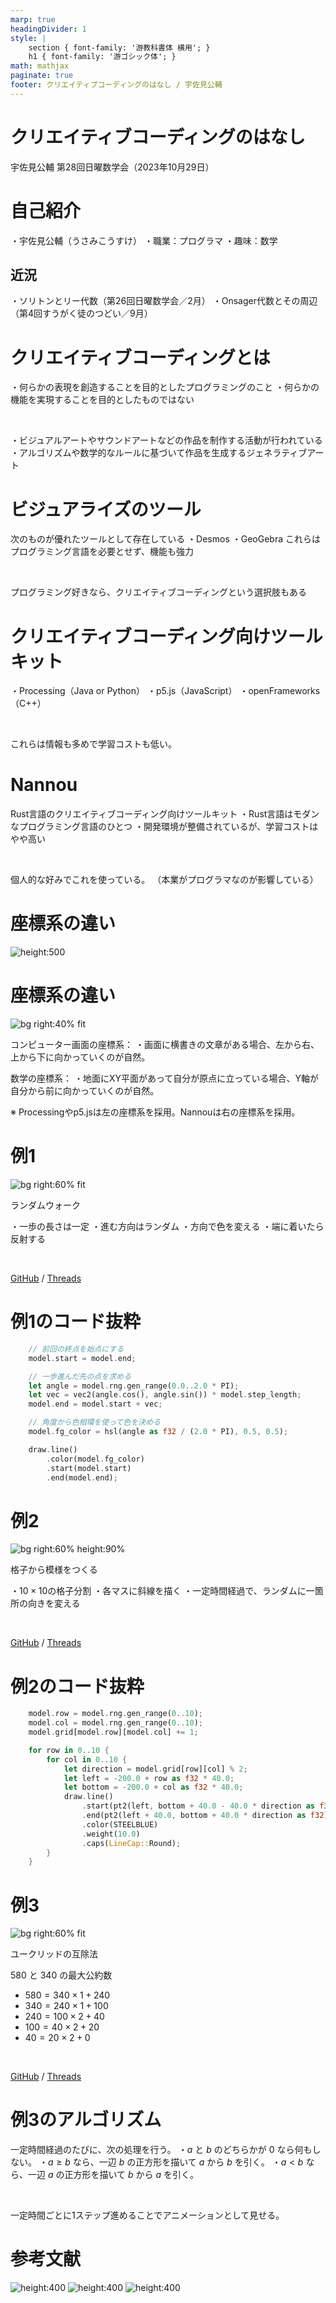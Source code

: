 ```yaml
---
marp: true
headingDivider: 1
style: |
    section { font-family: '游教科書体 横用'; }
    h1 { font-family: '游ゴシック体'; }
math: mathjax
paginate: true
footer: クリエイティブコーディングのはなし / 宇佐見公輔
---
```


# クリエイティブコーディングのはなし
<!-- _paginate: false -->
<!-- _footer: "" -->

宇佐見公輔
第28回日曜数学会（2023年10月29日）

# 自己紹介

・宇佐見公輔（うさみこうすけ）
・職業：プログラマ
・趣味：数学

## 近況
・ソリトンとリー代数（第26回日曜数学会／2月）
・Onsager代数とその周辺（第4回すうがく徒のつどい／9月）

# クリエイティブコーディングとは

・何らかの表現を創造することを目的としたプログラミングのこと
・何らかの機能を実現することを目的としたものではない

<br>

・ビジュアルアートやサウンドアートなどの作品を制作する活動が行われている
・アルゴリズムや数学的なルールに基づいて作品を生成するジェネラティブアート

# ビジュアライズのツール

次のものが優れたツールとして存在している
・Desmos
・GeoGebra
これらはプログラミング言語を必要とせず、機能も強力

<br>

プログラミング好きなら、クリエイティブコーディングという選択肢もある

# クリエイティブコーディング向けツールキット

・Processing（Java or Python）
・p5.js（JavaScript）
・openFrameworks（C++）

<br>

これらは情報も多めで学習コストも低い。

# Nannou

Rust言語のクリエイティブコーディング向けツールキット
・Rust言語はモダンなプログラミング言語のひとつ
・開発環境が整備されているが、学習コストはやや高い

<br>

個人的な好みでこれを使っている。
（本業がプログラマなのが影響している）

# 座標系の違い

![height:500](images/coordinate.png)

# 座標系の違い

![bg right:40% fit](images/coordinate.png)

コンピューター画面の座標系：
・画面に横書きの文章がある場合、左から右、上から下に向かっていくのが自然。

数学の座標系：
・地面にXY平面があって自分が原点に立っている場合、Y軸が自分から前に向かっていくのが自然。

※ Processingやp5.jsは左の座標系を採用。Nannouは右の座標系を採用。

# 例1

![bg right:60% fit](images/0002_randomwalk.gif)

ランダムウォーク

・一歩の長さは一定
・進む方向はランダム
・方向で色を変える
・端に着いたら反射する

<br>

[GitHub](https://github.com/usami-k/coding-nannou/tree/main/2023/0002_randomwalk) / [Threads](https://www.threads.net/@usamik26/post/CyyXI1IxRH1)

# 例1のコード抜粋

```rust
    // 前回の終点を始点にする
    model.start = model.end;

    // 一歩進んだ先の点を求める
    let angle = model.rng.gen_range(0.0..2.0 * PI);
    let vec = vec2(angle.cos(), angle.sin()) * model.step_length;
    model.end = model.start + vec;

    // 角度から色相環を使って色を決める
    model.fg_color = hsl(angle as f32 / (2.0 * PI), 0.5, 0.5);
```

```rust
    draw.line()
        .color(model.fg_color)
        .start(model.start)
        .end(model.end);
```

# 例2

![bg right:60% height:90%](images/0003_grid-art.gif)

格子から模様をつくる

・$10×10$の格子分割
・各マスに斜線を描く
・一定時間経過で、ランダムに一箇所の向きを変える

<br>

[GitHub](https://github.com/usami-k/coding-nannou/tree/main/2023/0003_grid-art) / [Threads](https://www.threads.net/@usamik26/post/Cy3gYl-xLdo)

# 例2のコード抜粋

```rust
    model.row = model.rng.gen_range(0..10);
    model.col = model.rng.gen_range(0..10);
    model.grid[model.row][model.col] += 1;
```

```rust
    for row in 0..10 {
        for col in 0..10 {
            let direction = model.grid[row][col] % 2;
            let left = -200.0 + row as f32 * 40.0;
            let bottom = -200.0 + col as f32 * 40.0;
            draw.line()
                .start(pt2(left, bottom + 40.0 - 40.0 * direction as f32))
                .end(pt2(left + 40.0, bottom + 40.0 * direction as f32))
                .color(STEELBLUE)
                .weight(10.0)
                .caps(LineCap::Round);
        }
    }
```

# 例3

![bg right:60% fit](images/0004_euclid-algorithm.gif)

ユークリッドの互除法

$580$ と $340$ の最大公約数
* $580=340×1+240$
* $340=240×1+100$
* $240=100×2+40$
* $100=40×2+20$
* $40=20×2+0$

<br>

[GitHub](https://github.com/usami-k/coding-nannou/tree/main/2023/0004_euclid-algorithm) / [Threads](https://www.threads.net/@usamik26/post/Cy8oUeoRwYB)

# 例3のアルゴリズム

一定時間経過のたびに、次の処理を行う。
・$a$ と $b$ のどちらかが $0$ なら何もしない。
・$a≥b$ なら、一辺 $b$ の正方形を描いて $a$ から $b$ を引く。
・$a<b$ なら、一辺 $a$ の正方形を描いて $b$ から $a$ を引く。

<br>

一定時間ごとに1ステップ進めることでアニメーションとして見せる。

# 参考文献

![height:400](https://bnn.co.jp/cdn/shop/products/9784802510134.jpg?width=400) ![height:400](https://www.borndigital.co.jp/wp-content/uploads/2018/07/1436786896Nature_of_code_image_h600px.jpg) ![height:400](https://image.gihyo.co.jp/assets/images/gdp/2019/978-4-297-10464-1.jpg)

